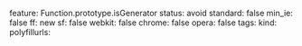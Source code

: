 feature: Function.prototype.isGenerator
status: avoid
standard: false
min_ie: false
ff: new
sf: false
webkit: false
chrome: false
opera: false
tags:
kind:
polyfillurls:


